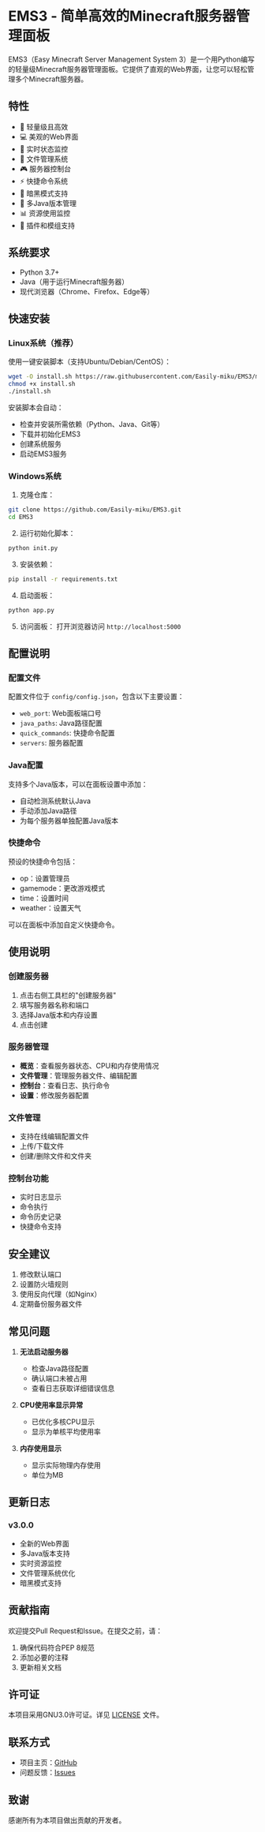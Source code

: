 # EMS3 - 简单高效的Minecraft服务器管理面板

EMS3（Easy Minecraft Server Management System 3）是一个用Python编写的轻量级Minecraft服务器管理面板。它提供了直观的Web界面，让您可以轻松管理多个Minecraft服务器。

## 特性

- 🚀 轻量级且高效
- 💻 美观的Web界面
- 🔄 实时状态监控
- 📁 文件管理系统
- 🎮 服务器控制台
- ⚡ 快捷命令系统
- 🌙 暗黑模式支持
- 🔧 多Java版本管理
- 📊 资源使用监控
- 🔌 插件和模组支持

## 系统要求

- Python 3.7+
- Java（用于运行Minecraft服务器）
- 现代浏览器（Chrome、Firefox、Edge等）

## 快速安装

### Linux系统（推荐）

使用一键安装脚本（支持Ubuntu/Debian/CentOS）：

```bash
wget -O install.sh https://raw.githubusercontent.com/Easily-miku/EMS3/main/install.sh
chmod +x install.sh
./install.sh
```

安装脚本会自动：
- 检查并安装所需依赖（Python、Java、Git等）
- 下载并初始化EMS3
- 创建系统服务
- 启动EMS3服务

### Windows系统

1. 克隆仓库：
```bash
git clone https://github.com/Easily-miku/EMS3.git
cd EMS3
```

2. 运行初始化脚本：
```bash
python init.py
```

3. 安装依赖：
```bash
pip install -r requirements.txt
```

4. 启动面板：
```bash
python app.py
```

5. 访问面板：
打开浏览器访问 `http://localhost:5000`

## 配置说明

### 配置文件

配置文件位于 `config/config.json`，包含以下主要设置：

- `web_port`: Web面板端口号
- `java_paths`: Java路径配置
- `quick_commands`: 快捷命令配置
- `servers`: 服务器配置

### Java配置

支持多个Java版本，可以在面板设置中添加：
- 自动检测系统默认Java
- 手动添加Java路径
- 为每个服务器单独配置Java版本

### 快捷命令

预设的快捷命令包括：
- op：设置管理员
- gamemode：更改游戏模式
- time：设置时间
- weather：设置天气

可以在面板中添加自定义快捷命令。

## 使用说明

### 创建服务器

1. 点击右侧工具栏的"创建服务器"
2. 填写服务器名称和端口
3. 选择Java版本和内存设置
4. 点击创建

### 服务器管理

- **概览**：查看服务器状态、CPU和内存使用情况
- **文件管理**：管理服务器文件、编辑配置
- **控制台**：查看日志、执行命令
- **设置**：修改服务器配置

### 文件管理

- 支持在线编辑配置文件
- 上传/下载文件
- 创建/删除文件和文件夹

### 控制台功能

- 实时日志显示
- 命令执行
- 命令历史记录
- 快捷命令支持

## 安全建议

1. 修改默认端口
2. 设置防火墙规则
3. 使用反向代理（如Nginx）
4. 定期备份服务器文件

## 常见问题

1. **无法启动服务器**
   - 检查Java路径配置
   - 确认端口未被占用
   - 查看日志获取详细错误信息

2. **CPU使用率显示异常**
   - 已优化多核CPU显示
   - 显示为单核平均使用率

3. **内存使用显示**
   - 显示实际物理内存使用
   - 单位为MB

## 更新日志

### v3.0.0
- 全新的Web界面
- 多Java版本支持
- 实时资源监控
- 文件管理系统优化
- 暗黑模式支持

## 贡献指南

欢迎提交Pull Request和Issue。在提交之前，请：

1. 确保代码符合PEP 8规范
2. 添加必要的注释
3. 更新相关文档

## 许可证

本项目采用GNU3.0许可证。详见 [LICENSE](LICENSE) 文件。

## 联系方式

- 项目主页：[GitHub](https://github.com/Easily-miku/EMS3)
- 问题反馈：[Issues](https://github.com/Easily-miku/EMS3/issues)

## 致谢

感谢所有为本项目做出贡献的开发者。

